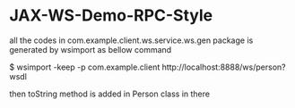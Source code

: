 # JAX-WS-Demo-RPC-Style

all the codes in com.example.client.ws.service.ws.gen package is generated by wsimport as bellow command 

$ wsimport -keep -p com.example.client http://localhost:8888/ws/person?wsdl

then toString method is added in Person class in there
